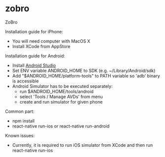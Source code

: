 # zobro
ZoBro

Installation guide for iPhone:
  * You will need computer with MacOS X
  * Install XCode from AppStore

Installation guide for Android:
  * Install [Android Studio](https://developer.android.com/studio/install.html)
  * Set ENV variable ANDROID_HOME to SDK (e.g. ~/Library/Android/sdk)
  * Add "$ANDROID_HOME/platform-tools" to PATH variable so 'adb' binary is accessible
  * Android Simulator has to be executed separately:
    * run $ANDROID_HOME/tools/android
    * select 'Tools / Manage AVDs' from menu
    * create and run simulator for given phone

Common part:
  * npm install
  * react-native run-ios or react-native run-android

Known issues:
  * Currently, it is required to run iOS simulator from XCode and then run react-native run-ios
